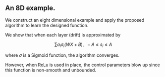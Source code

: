 ## An 8D example.
We construct an eight dimensional example and apply the proposed algorithm to learn the designed function. 

We show that when each layer (drift) is approximated by

$$
   \sum a_l \sigma_l( W X +B) , \ \ -A \leq s_l \leq A
   $$

where $\sigma$ is a Sigmoid function, the algorithm converges. 

However, when ReLu is used in place, the control parameters blow up since this function is non-smooth and unbounded. 
